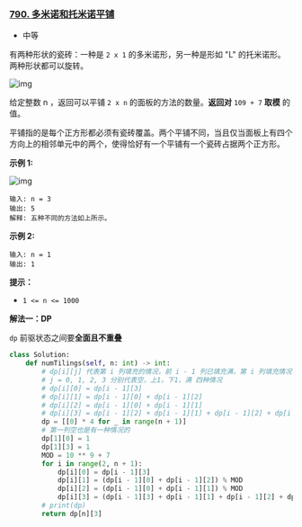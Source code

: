 ### [790. 多米诺和托米诺平铺](https://leetcode.cn/problems/domino-and-tromino-tiling/)

- 中等

有两种形状的瓷砖：一种是 `2 x 1` 的多米诺形，另一种是形如 "L" 的托米诺形。两种形状都可以旋转。

 ![img](https://assets.leetcode.com/uploads/2021/07/15/lc-domino.jpg)

给定整数 n ，返回可以平铺 `2 x n` 的面板的方法的数量。**返回对** `109 + 7` **取模** 的值。

平铺指的是每个正方形都必须有瓷砖覆盖。两个平铺不同，当且仅当面板上有四个方向上的相邻单元中的两个，使得恰好有一个平铺有一个瓷砖占据两个正方形。

**示例 1:**

 ![img](https://assets.leetcode.com/uploads/2021/07/15/lc-domino1.jpg)

```
输入: n = 3
输出: 5
解释: 五种不同的方法如上所示。
```

**示例 2:**

```
输入: n = 1
输出: 1
```

**提示：**

- `1 <= n <= 1000`

**解法一：DP**

`dp` 前驱状态之间要**全面且不重叠**

```python
class Solution:
    def numTilings(self, n: int) -> int:
        # dp[i][j] 代表第 i 列填充的情况，前 i - 1 列已填充满，第 i 列填充情况有4种
        # j = 0, 1, 2, 3 分别代表空，上1，下1，满 四种情况
        # dp[i][0] = dp[i - 1][3]
        # dp[i][1] = dp[i - 1][0] + dp[i - 1][2]
        # dp[i][2] = dp[i - 1][0] + dp[i - 1][1]
        # dp[i][3] = dp[i - 1][2] + dp[i - 1][1] + dp[i - 1][2] + dp[i - 1][0]
        dp = [[0] * 4 for _ in range(n + 1)]
        # 第一列空也是有一种情况的
        dp[1][0] = 1
        dp[1][3] = 1
        MOD = 10 ** 9 + 7
        for i in range(2, n + 1):
            dp[i][0] = dp[i - 1][3]
            dp[i][1] = (dp[i - 1][0] + dp[i - 1][2]) % MOD
            dp[i][2] = (dp[i - 1][0] + dp[i - 1][1]) % MOD
            dp[i][3] = (dp[i - 1][3] + dp[i - 1][1] + dp[i - 1][2] + dp[i - 1][0]) % MOD
        # print(dp)
        return dp[n][3]
```

